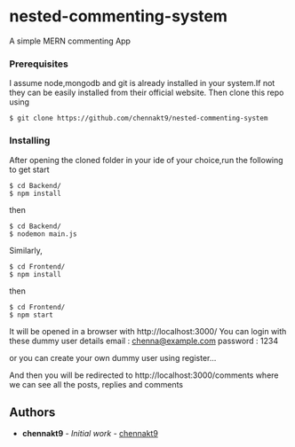 # nested-commenting-system
A simple MERN commenting App


### Prerequisites

I assume node,mongodb and git is already installed in your system.If not they can be easily installed from their official website.
Then clone this repo using 

```
$ git clone https://github.com/chennakt9/nested-commenting-system
```

### Installing

After opening the cloned folder in your ide of your choice,run the following to get start

```
$ cd Backend/
$ npm install

```
then 
```
$ cd Backend/
$ nodemon main.js

```

Similarly,

```
$ cd Frontend/
$ npm install

```
then 
```
$ cd Frontend/
$ npm start

```
It will be opened in a browser with http://localhost:3000/ 
You can login with these dummy user details
email : chenna@example.com
password : 1234

or you can create your own dummy user using register...

And then you will be redirected to http://localhost:3000/comments where we can see all the posts, replies and comments 

## Authors

* **chennakt9** - *Initial work* - [chennakt9](https://github.com/chennakt9)


